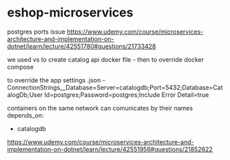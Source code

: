 # eshop-microservices

postgres ports issue
https://www.udemy.com/course/microservices-architecture-and-implementation-on-dotnet/learn/lecture/42551780#questions/21733428


we used vs to create catalog api docker file - then to override docker compose

to override the app settings .json
      - ConnectionStrings__Database=Server=catalogdb;Port=5432;Database=CatalogDb;User Id=postgres;Password=postgres;Include Error Detail=true

containers on the same network can comunicates by  their names 
depends_on:
  - catalogdb



  https://www.udemy.com/course/microservices-architecture-and-implementation-on-dotnet/learn/lecture/42551956#questions/21852622
